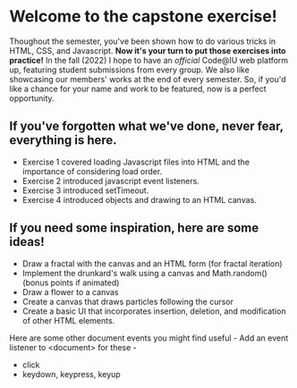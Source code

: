 # Welcome to the capstone exercise!
Thoughout the semester, you've been shown how to do various tricks in HTML, CSS, and Javascript. **Now it's your turn to put those exercises into practice!** In the fall (2022) I hope to have an *official* Code@IU web platform up, featuring student submissions from every group. We also like showcasing our members' works at the end of every semester. So, if you'd like a chance for your name and work to be featured, now is a perfect opportunity.

## If you've forgotten what we've done, never fear, everything is here.
- Exercise 1 covered loading Javascript files into HTML and the importance of considering load order.
- Exercise 2 introduced javascript event listeners.
- Exercise 3 introduced setTimeout.
- Exercise 4 introduced objects and drawing to an HTML canvas.


## If you need some inspiration, here are some ideas!
- Draw a fractal with the canvas and an HTML form (for fractal iteration)
- Implement the drunkard's walk using a canvas and Math.random() (bonus points if animated)
- Draw a flower to a canvas
- Create a canvas that draws particles following the cursor
- Create a basic UI that incorporates insertion, deletion, and modification of other HTML elements.

Here are some other document events you might find useful - Add an event listener to &lt;document&gt; for these -
- click
- keydown, keypress, keyup